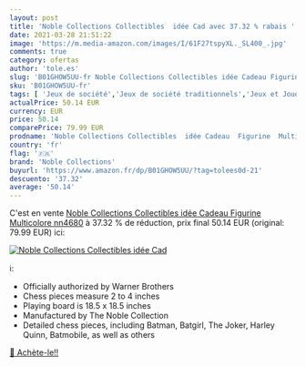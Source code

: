 ```yaml
---
layout: post
title: 'Noble Collections Collectibles  idée Cad avec 37.32 % rabais '
date: 2021-03-28 21:51:22
image: 'https://m.media-amazon.com/images/I/61F27tspyXL._SL400_.jpg'
comments: true
category: ofertas
author: 'tole.es'
slug: 'B01GHOW5UU-fr Noble Collections Collectibles idée Cadeau Figurine...'
sku: 'B01GHOW5UU-fr'
tags: [ 'Jeux de société','Jeux de société traditionnels','Jeux et Jouets','Jeux et jouets','noble collections','Échecs', ]
actualPrice: 50.14 EUR
currency: EUR
price: 50.14
comparePrice: 79.99 EUR
prodname: 'Noble Collections Collectibles  idée Cadeau  Figurine  Multicolore  nn4680'
country: 'fr'
flag: '🇫🇷'
brand: 'Noble Collections'
buyurl: 'https://www.amazon.fr/dp/B01GHOW5UU/?tag=tolees0d-21'
descuento: '37.32'
average: '50.14'
---
```


C'est en vente [Noble Collections Collectibles  idée Cadeau  Figurine  Multicolore  nn4680](https://www.amazon.fr/dp/B01GHOW5UU/?tag=tolees0d-21)  à  37.32 % de réduction, prix final  50.14 EUR (original: 79.99 EUR) ici:

[![Noble Collections Collectibles  idée Cad](https://m.media-amazon.com/images/I/61F27tspyXL._SL400_.jpg)](https://www.amazon.fr/dp/B01GHOW5UU/?tag=tolees0d-21)

ℹ️:

- Officially authorized by Warner Brothers
- Chess pieces measure 2 to 4 inches
- Playing board is 18.5 x 18.5 inches
- Manufactured by The Noble Collection
- Detailed chess pieces, including Batman, Batgirl, The Joker, Harley Quinn, Batmobile, as well as others

[🛒 Achète-le!!](https://www.amazon.fr/dp/B01GHOW5UU/?tag=tolees0d-21)
